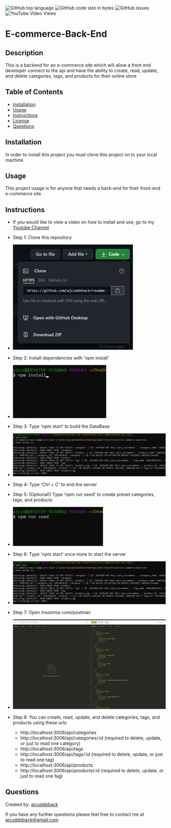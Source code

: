 ![GitHub top language](https://img.shields.io/github/languages/top/ajcuddeback/E-commerce-Back-End)
![GitHub code size in bytes](https://img.shields.io/github/languages/code-size/ajcuddeback/E-commerce-Back-End)
![GitHub issues](https://img.shields.io/github/issues/ajcuddeback/E-commerce-Back-End)
![YouTube Video Views](https://img.shields.io/youtube/views/3KO_BLuK9AQ?label=YT%20Views&logo=youtube&logoColor=red&style=flat-square)

# E-commerce-Back-End

## Description

This is a backend for an e-commerce site which will allow a front end developer connect to the api and have the ability to create, read, update, and delete categories, tags, and products for their online store

## Table of Contents

- [Installation](#installation)
- [Usage](#usage)
- [Instructions](#instructions)
- [License](#license)
- [Questions](#questions)

## Installation

In order to install this project you must clone this project on to your local machine.

## Usage

This project usage is for anyone that needs a back-end for their front-end e-commerce site

## Instructions

- If you would like to view a video on how to install and use, go to my [Youtube Channel](https://www.youtube.com/watch?v=3KO_BLuK9AQ)

- Step 1: Clone this repository

* ![step-1](images/step-1.png)

- Step 2: Install dependencies with 'npm install'

* ![step-2](images/step-2.png)

- Step 3: Type 'npm start' to build the DataBase

* ![step-2](images/step-3.png)

- Step 4: Type 'Ctrl + C' to end the server

- Step 5: (Optional!) Type 'npm run seed' to create preset categories, tags, and products

* ![step-2](images/step-4.png)

- Step 6: Type 'npm start' once more to start the server

* ![step-3](images/step-3.png)

- Step 7: Open Insomnia core/postman

* ![step-4](images/step-7.png)

* Step 8: You can create, read, update, and delete categories, tags, and products using these urls:
  - http://localhost:3006/api/categories
  - http://localhost:3006/api/categories/:id (required to delete, update, or just to read one category)
  - http://localhost:3006/api/tags
  - http://localhost:3006/api/tags/:id (required to delete, update, or just to read one tag)
  - http://localhost:3006/api/products
  - http://localhost:3006/api/products/:id (required to delete, update, or just to read one tag)

## Questions

Created by: [ajcuddeback](https://github.com/ajcuddeback)

If you have any further questions please feel free to contact me at [ajcuddeback@gmail.com](ajcuddeback@gmail.com)
